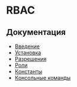RBAC
======================

## Документация

* [Введение](intro.md)
* [Установка](Install.md)
* [Разрешения](permission.md)
* [Роли](role.md)
* [Константы](const.md)
* [Консольные команды](console.md)
